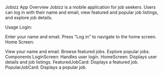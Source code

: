 Jobizz App
Overview
Jobizz is a mobile application for job seekers. Users can log in with their name and email, view featured and popular job listings, and explore job details.

Usage
Login:

Enter your name and email.
Press "Log in" to navigate to the home screen.
Home Screen:

View your name and email.
Browse featured jobs.
Explore popular jobs.
Components
LoginScreen: Handles user login.
HomeScreen: Displays user details and job listings.
FeaturedJobCard: Displays a featured job.
PopularJobCard: Displays a popular job.
